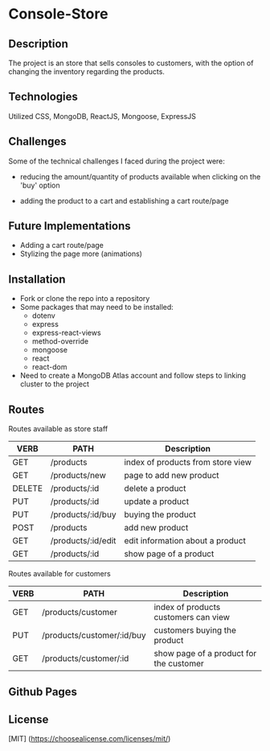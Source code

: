 # Console-Store


## Description

The project is an store that sells consoles to customers, with the option of changing the inventory regarding the products.

## Technologies 

Utilized CSS, MongoDB, ReactJS, Mongoose, ExpressJS


## Challenges

Some of the technical challenges I faced during the project were:

- reducing the amount/quantity of products available when clicking on the 'buy' option

- adding the product to a cart and establishing a cart route/page


## Future Implementations

- Adding a cart route/page
- Stylizing the page more (animations)


## Installation

- Fork or clone the repo into a repository
- Some packages that may need to be installed:
    - dotenv
    - express
    - express-react-views
    - method-override
    - mongoose
    - react
    - react-dom
- Need to create a MongoDB Atlas account and follow steps to linking cluster to the project


## Routes

Routes available as store staff

| VERB  | PATH | Description |
| ------------- | ------------- | ------------ |
| GET  | /products  | index of products from store view |
| GET  | /products/new  | page to add new product |
| DELETE  | /products/:id  | delete a product |
| PUT  | /products/:id  | update a product |
| PUT  | /products/:id/buy  | buying the product |
| POST  | /products | add new product |
| GET  | /products/:id/edit  | edit information about a product |
| GET  | /products/:id  | show page of a product |


Routes available for customers

| VERB  | PATH | Description |
| ------------- | ------------- | ------------ |
| GET  | /products/customer  | index of products customers can view |
| PUT  | /products/customer/:id/buy  | customers buying the product |
| GET  | /products/customer/:id  | show page of a product for the customer |


## Github Pages




## License

[MIT]
(https://choosealicense.com/licenses/mit/)
